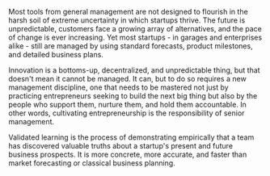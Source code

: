 
Most tools from general management are not designed to flourish in the harsh soil of extreme uncertainty in which startups thrive. The future is unpredictable, customers face a growing array of alternatives, and the pace of change is ever increasing. Yet most startups - in garages and enterprises alike - still are managed by using standard forecasts, product milestones, and detailed business plans.

Innovation is a bottoms-up, decentralized, and unpredictable thing, but that doesn't mean it cannot be managed. It can, but to do so requires a new management discipline, one that needs to be mastered not just by practicing entrepreneurs seeking to build the next big thing but also by the people who support them, nurture them, and hold them accountable. In other words, cultivating entrepreneurship is the responsibility of senior management.

Validated learning is the process of demonstrating empirically that a team has discovered valuable truths about a startup's present and future business prospects. It is more concrete, more accurate, and faster than market forecasting or classical business planning.
